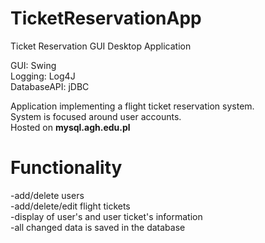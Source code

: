 # TicketReservationApp
Ticket Reservation GUI Desktop Application

GUI: Swing
<br>Logging: Log4J</br>
DatabaseAPI: jDBC

Application implementing a flight ticket reservation system.
<br>System is focused around user accounts.</br>
Hosted on <b>mysql.agh.edu.pl</b>

# Functionality
-add/delete users<br>
-add/delete/edit flight tickets
<br>-display of user's and user ticket's information</br>
-all changed data is saved in the database

